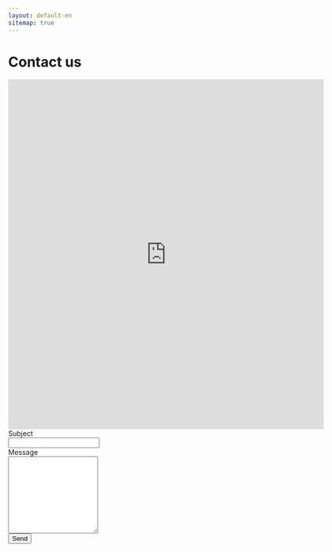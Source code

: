 ```yaml
---
layout: default-en
sitemap: true
---
```

<script type="text/javascript">var submitted=false;</script>
<iframe name="hidden_iframe" id="hidden_iframe" style="display:none;" onload="if(submitted) {window.location='/uk/thankyou.html';}"></iframe>
<h1 class="center">Contact us</h1>
<div class="text">
	<iframe src="https://docs.google.com/forms/d/e/1FAIpQLSffzVzwTs96n-vqt6Y3ZGb0rNIWpimGocHIm5u2a0PoBCLojA/viewform?embedded=true" width="640" height="709" frameborder="0" marginheight="0" marginwidth="0">Loading…</iframe>
	<form class="form" action="[https://docs.google.com/forms/u/0/d/e/1FAIpQLSffzVzwTs96n-vqt6Y3ZGb0rNIWpimGocHIm5u2a0PoBCLojA](https://docs.google.com/forms/u/0/d/e/1FAIpQLSffzVzwTs96n-vqt6Y3ZGb0rNIWpimGocHIm5u2a0PoBCLojA)/formResponse" method="post" target="hidden_iframe" onsubmit="submitted=true;">
		<div>
			<label class="">Subject</label>
		</div>
		<div>
	    	<input type="text" name="entry.356718542" required>
	  	</div>
	  	<div>
	    	<label>Message</label>
	  	</div>
	    <div>
	    	<textarea rows="10" name="entry.1967785439" required></textarea>
	    </div>
	    <button type="submit">Send</button>
	</form>
</div>
